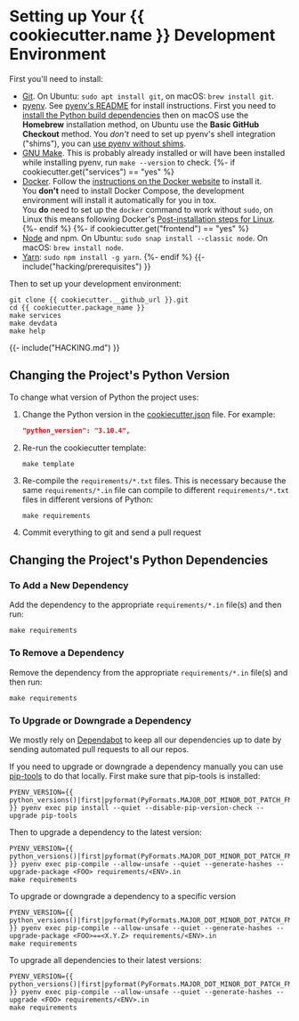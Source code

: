 # Setting up Your {{ cookiecutter.name }} Development Environment

First you'll need to install:

* [Git](https://git-scm.com/).
  On Ubuntu: `sudo apt install git`, on macOS: `brew install git`.
* [pyenv](https://github.com/pyenv/pyenv).
  See [pyenv's README](https://github.com/pyenv/pyenv#readme) for install instructions.
  First you need to [install the Python build dependencies](https://github.com/pyenv/pyenv/wiki#suggested-build-environment)
  then on macOS use the **Homebrew** installation method,
  on Ubuntu use the **Basic GitHub Checkout** method.
  You _don't_ need to set up pyenv's shell integration ("shims"), you can
  [use pyenv without shims](https://github.com/pyenv/pyenv#using-pyenv-without-shims).
* [GNU Make](https://www.gnu.org/software/make/).
  This is probably already installed or will have been installed while installing pyenv, run `make --version` to check.
{%- if cookiecutter.get("services") == "yes" %}
* [Docker](https://docs.docker.com/install/).
  Follow the [instructions on the Docker website](https://docs.docker.com/install/)
  to install it.  
  You **don't** need to install Docker Compose, the development environment
  will install it automatically for you in tox.  
  You **do** need to set up the `docker` command to work without `sudo`,
  on Linux this means following Docker's [Post-installation steps for Linux](https://docs.docker.com/engine/install/linux-postinstall/).
{%- endif %}
{%- if cookiecutter.get("frontend") == "yes" %}
* [Node](https://nodejs.org/) and npm.
  On Ubuntu: `sudo snap install --classic node`.
  On macOS: `brew install node`.
* [Yarn](https://yarnpkg.com/): `sudo npm install -g yarn`.
{%- endif %}
{{- include("hacking/prerequisites") }}

Then to set up your development environment:

```terminal
git clone {{ cookiecutter.__github_url }}.git
cd {{ cookiecutter.package_name }}
make services
make devdata
make help
```

{{- include("HACKING.md") }}

Changing the Project's Python Version
-------------------------------------

To change what version of Python the project uses:

1. Change the Python version in the
   [cookiecutter.json](.cookiecutter/cookiecutter.json) file. For example:

   ```json
   "python_version": "3.10.4",
   ```

2. Re-run the cookiecutter template:

   ```terminal
   make template
   ```

3. Re-compile the `requirements/*.txt` files.
   This is necessary because the same `requirements/*.in` file can compile to
   different `requirements/*.txt` files in different versions of Python:

   ```terminal
   make requirements
   ```

4. Commit everything to git and send a pull request

Changing the Project's Python Dependencies
------------------------------------------

### To Add a New Dependency

Add the dependency to the appropriate `requirements/*.in` file(s) and then run:

```terminal
make requirements
```

### To Remove a Dependency

Remove the dependency from the appropriate `requirements/*.in` file(s) and then run:

```terminal
make requirements
```

### To Upgrade or Downgrade a Dependency

We mostly rely on [Dependabot](https://github.com/dependabot) to keep all our
dependencies up to date by sending automated pull requests to all our repos.

If you need to upgrade or downgrade a dependency manually you can use
[pip-tools](https://pip-tools.readthedocs.io/en/latest/) to do that locally.
First make sure that pip-tools is installed:

```terminal
PYENV_VERSION={{ python_versions()|first|pyformat(PyFormats.MAJOR_DOT_MINOR_DOT_PATCH_FMT) }} pyenv exec pip install --quiet --disable-pip-version-check --upgrade pip-tools
```

Then to upgrade a dependency to the latest version:

```terminal
PYENV_VERSION={{ python_versions()|first|pyformat(PyFormats.MAJOR_DOT_MINOR_DOT_PATCH_FMT) }} pyenv exec pip-compile --allow-unsafe --quiet --generate-hashes --upgrade-package <FOO> requirements/<ENV>.in
make requirements
```

To upgrade or downgrade a dependency to a specific version

```terminal
PYENV_VERSION={{ python_versions()|first|pyformat(PyFormats.MAJOR_DOT_MINOR_DOT_PATCH_FMT) }} pyenv exec pip-compile --allow-unsafe --quiet --generate-hashes --upgrade-package <FOO>==<X.Y.Z> requirements/<ENV>.in
make requirements
```

To upgrade all dependencies to their latest versions:

```terminal
PYENV_VERSION={{ python_versions()|first|pyformat(PyFormats.MAJOR_DOT_MINOR_DOT_PATCH_FMT) }} pyenv exec pip-compile --allow-unsafe --quiet --generate-hashes --upgrade <FOO> requirements/<ENV>.in
make requirements
```
